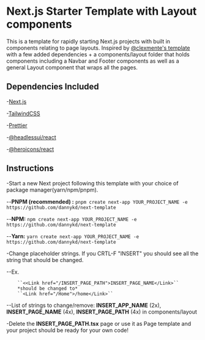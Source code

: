 # Next.js Starter Template with Layout components

This is a template for rapidly starting Next.js projects with built in components relating to page layouts. Inspired by [@clexmente's template](https://github.com/user/repo/blob/branch/other_file.md) with a few added dependencies + a components/layout folder that holds components including a Navbar and Footer components as well as a general Layout component that wraps all the pages.
## Dependencies Included

-[Next.js](https://nextjs.org/)

-[TailwindCSS](https://tailwindcss.com/)

-[Prettier](https://prettier.io/)

-[@headlessui/react](https://headlessui.com/)

-[@heroicons/react](https://heroicons.com/)

## Instructions

-Start a new Next project following this template with your choice of package manager(yarn/npm/pnpm).

--**PNPM (recommended) :** ``pnpm create next-app YOUR_PROJECT_NAME -e https://github.com/dannykd/next-template``

--**NPM:** ``npm create next-app YOUR_PROJECT_NAME -e https://github.com/dannykd/next-template``

--**Yarn:** ``yarn create next-app YOUR_PROJECT_NAME -e https://github.com/dannykd/next-template``


-Change placeholder strings. If you CRTL-F "INSERT" you should see all the string that should be changed.

--Ex. 

        ``<<Link href="/INSERT_PAGE_PATH">INSERT_PAGE_NAME</Link>``
        *should be changed to*
        ``<Link href="/Home">/home</Link>``
        
--List of strings to change/remove: **INSERT_APP_NAME** (2x), **INSERT_PAGE_NAME** (4x), **INSERT_PAGE_PATH** (4x) in components/layout

-Delete the **INSERT_PAGE_PATH.tsx** page or use it as Page template and your project should be ready for your own code!
